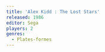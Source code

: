 ```yaml
---
title: 'Alex Kidd : The Lost Stars'
released: 1986
editor: Sega
players: 2
genres:
  - Plates-formes
---
```

